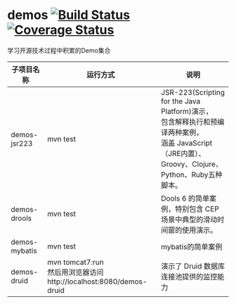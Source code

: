 demos [![Build Status](https://travis-ci.org/han-feng/demos.svg?branch=master)](https://travis-ci.org/han-feng/demos) [![Coverage Status](https://coveralls.io/repos/han-feng/demos/badge.png?branch=master)](https://coveralls.io/r/han-feng/demos?branch=master)
=====

学习开源技术过程中积累的Demo集合

子项目名称 | 运行方式 | 说明 |
-------------|-----------|------|
demos-jsr223 | mvn test | JSR-223(Scripting for the Java Platform)演示， <br> 包含解释执行和预编译两种案例， <br> 涵盖 JavaScript（JRE内置）、Groovy、Clojure、Python、Ruby五种脚本。|
demos-drools | mvn test | Dools 6 的简单案例，特别包含 CEP 场景中典型的滑动时间窗的使用演示。 |
demos-mybatis | mvn test | mybatis的简单案例 |
demos-druid | mvn tomcat7:run <br> 然后用浏览器访问 http://localhost:8080/demos-druid | 演示了 Druid 数据库连接池提供的监控能力 |

